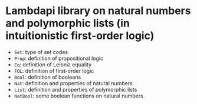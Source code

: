 Lambdapi library on natural numbers and polymorphic lists (in intuitionistic first-order logic)
=========================================================

- `Set`: type of set codes
- `Prop`: definition of propositional logic
- `Eq`: definition of Leibniz equality
- `FOL`: definition of first-order logic
- `Bool`: definition of booleans
- `Nat`: definition and properties of natural numbers
- `List`: definition and properties of polymorphic lists
- `NatBool`: some boolean functions on natural numbers
